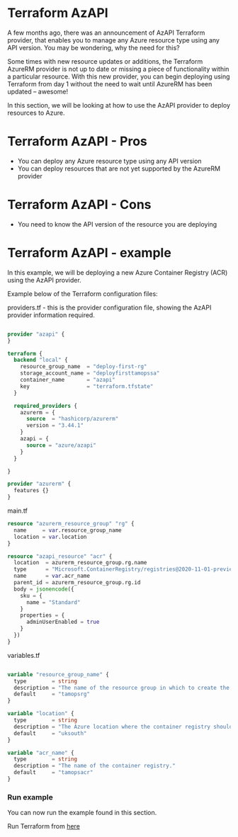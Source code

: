 # Terraform AzAPI

A few months ago, there was an announcement of AzAPI Terraform provider, that enables you to manage any Azure resource type using any API version. You may be wondering, why the need for this?

Some times with new resource updates or additions, the Terraform AzureRM provider is not up to date or missing a piece of functionality within a particular resource. With this new provider, you can begin deploying using Terraform from day 1 without the need to wait until AzureRM has been updated – awesome!

In this section, we will be looking at how to use the AzAPI provider to deploy resources to Azure.

# Terraform AzAPI - Pros

- You can deploy any Azure resource type using any API version
- You can deploy resources that are not yet supported by the AzureRM provider

# Terraform AzAPI - Cons

- You need to know the API version of the resource you are deploying

# Terraform AzAPI - example

In this example, we will be deploying a new Azure Container Registry (ACR) using the AzAPI provider.

Example below of the Terraform configuration files:

providers.tf - this is the provider configuration file, showing the AzAPI provider information required.

```terraform

provider "azapi" {
}

terraform {
  backend "local" {
    resource_group_name  = "deploy-first-rg"
    storage_account_name = "deployfirsttamopssa"
    container_name       = "azapi"
    key                  = "terraform.tfstate"
  }

  required_providers {
    azurerm = {
      source  = "hashicorp/azurerm"
      version = "3.44.1"
    }
    azapi = {
      source = "azure/azapi"
    }
  }

}

provider "azurerm" {
  features {}
}

```


main.tf

```terraform
resource "azurerm_resource_group" "rg" {
  name     = var.resource_group_name
  location = var.location
}

resource "azapi_resource" "acr" {
  location  = azurerm_resource_group.rg.name
  type      = "Microsoft.ContainerRegistry/registries@2020-11-01-preview"
  name      = var.acr_name
  parent_id = azurerm_resource_group.rg.id
  body = jsonencode({
    sku = {
      name = "Standard"
    }
    properties = {
      adminUserEnabled = true
    }
  })
}

```

variables.tf

```terraform

variable "resource_group_name" {
  type        = string
  description = "The name of the resource group in which to create the container registry."
  default     = "tamopsrg"
}

variable "location" {
  type        = string
  description = "The Azure location where the container registry should exist."
  default     = "uksouth"
}

variable "acr_name" {
  type        = string
  description = "The name of the container registry."
  default     = "tamopsacr"
}


```

### Run example

You can now run the example found in this section.

Run Terraform from [here](https://github.com/thomast1906/terraform-on-azure/tree/main/7-terraform-azapi/terraform)
